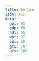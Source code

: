 ```yaml
---
title: Serbia
icon: 🇷🇸
data:
  gpi: 65
  gdp: 85
  hdi: 65
  whr: 37
  col: 58
  gci: 38
  gfs: 109
---
```


